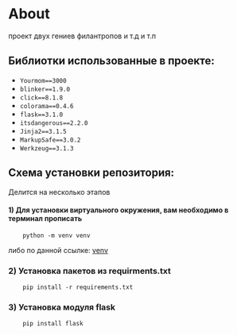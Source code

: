 # About
проект двух гениев филантропов и т.д и т.п

## Библиотки использованные в проекте:
* `Yourmom==3000`
* `blinker==1.9.0`
* `click==8.1.8`
* `colorama==0.4.6`
* `flask==3.1.0`
* `itsdangerous==2.2.0`
* `Jinja2==3.1.5`
* `MarkupSafe==3.0.2`
* `Werkzeug==3.1.3`


## Схема установки репозитория:
Делится на несколько этапов
#### 1) Для установки виртуального окружения, вам необходимо в терминал прописать
        python -m venv venv 
<p>либо по данной ссылке: <a href="https://docs.python.org/3/tutorial/venv.html">venv</a></p>

### 2) Установка пакетов из requirments.txt
        pip install -r requirements.txt

### 3) Установка модуля flask
        pip install flask

